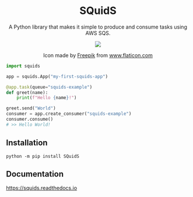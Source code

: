 <h1 align="center">
  SQuidS  
</h1>
<p align="center">
A Python library that makes it simple to produce and consume tasks using AWS SQS.
</p>
<p align="center">
  <img src="https://user-images.githubusercontent.com/8187804/166835620-151c9c59-25b5-45af-949a-e8123a3578dd.png" />
</p>
<p align="center">
Icon made by <a href="https://www.freepik.com" title="Freepik">Freepik</a> from <a href="https://www.flaticon.com/" title="Flaticon">www.flaticon.com</a>
</p>

```python
import squids

app = squids.App("my-first-squids-app")

@app.task(queue="squids-example")
def greet(name):
    print(f"Hello {name}!")

greet.send("World")
consumer = app.create_consumer("squids-example")
consumer.consume()
# >> Hello World!
```

Installation
------------

`python -m pip install SQuidS`

Documentation
-------------

https://squids.readthedocs.io